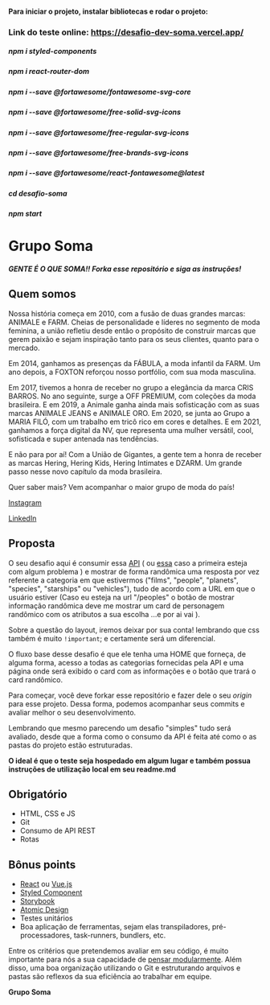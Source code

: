 #### Para iniciar o projeto, instalar bibliotecas e rodar o projeto:

### Link do teste online: https://desafio-dev-soma.vercel.app/

##### npm i styled-components

##### npm i react-router-dom

##### npm i --save @fortawesome/fontawesome-svg-core

##### npm i --save @fortawesome/free-solid-svg-icons

##### npm i --save @fortawesome/free-regular-svg-icons

##### npm i --save @fortawesome/free-brands-svg-icons

##### npm i --save @fortawesome/react-fontawesome@latest

##### cd desafio-soma

##### npm start

# Grupo Soma
##### GENTE É O QUE SOMA!! Forka esse repositório e siga as instruções!

## Quem somos
Nossa história começa em 2010, com a fusão de duas grandes marcas: ANIMALE e FARM. Cheias de personalidade e líderes no segmento de moda feminina, a união refletiu desde então o propósito de construir marcas que gerem paixão e sejam inspiração tanto para os seus clientes, quanto para o mercado.

 

Em 2014, ganhamos as presenças da FÁBULA, a moda infantil da FARM. Um ano depois, a FOXTON reforçou nosso portfólio, com sua moda masculina.

 

Em 2017, tivemos a honra de receber no grupo a elegância da marca CRIS BARROS. No ano seguinte, surge a OFF PREMIUM, com coleções da moda brasileira. E em 2019, a Animale ganha ainda mais sofisticação com as suas marcas ANIMALE JEANS e ANIMALE ORO. Em 2020, se junta ao Grupo a MARIA FILÓ, com um trabalho em tricô rico em cores e detalhes. E em 2021, ganhamos a força digital da NV, que representa uma mulher versátil, cool, sofisticada e super antenada nas tendências. 

 

E não para por aí! Com a União de Gigantes, a gente tem a honra de receber as marcas Hering, Hering Kids, Hering Intimates e DZARM. Um grande passo nesse novo capítulo da moda brasileira.

 

Quer saber mais? Vem acompanhar o maior grupo de moda do país!

 

[Instagram](www.instagram.com/somosgruposoma/)

[LinkedIn](www.linkedin.com/company/grupo-soma)

## Proposta
O seu desafio aqui é consumir essa [API](https://swapi.dev/) ( ou [essa](https://swapi.py4e.com/) caso a primeira esteja com algum problema ) e mostrar de forma randômica uma resposta por vez referente a categoria em que estivermos ("films", "people", "planets", "species", "starships" ou "vehicles"), tudo de acordo com a URL em que o usuário estiver (Caso eu esteja na url "/peoples" o botão de mostrar informação randômica deve me mostrar um card de personagem randômico com os atributos a sua escolha ...e por ai vai ).

Sobre a questão do layout, iremos deixar por sua conta! lembrando que css também é muito `!important`; e certamente será um diferencial.

O fluxo base desse desafio é que ele tenha uma HOME que forneça, de alguma forma, acesso a todas as categorias fornecidas pela API e uma página onde será exibido o card com as informações e o botão que trará o card randômico.

Para começar, você deve forkar esse repositório e fazer dele o seu *origin* para esse projeto. Dessa forma, podemos acompanhar seus commits e avaliar melhor o seu desenvolvimento.

Lembrando que mesmo parecendo um desafio "simples" tudo será avaliado, desde que a forma como o consumo da API é feita até como o as pastas do projeto estão estruturadas.

**O ideal é que o teste seja hospedado em algum lugar e também possua instruções de utilização local em seu readme.md**

## Obrigatório
* HTML, CSS e JS
* Git
* Consumo de API REST
* Rotas

## Bônus points
* [React](https://pt-br.reactjs.org/) ou [Vue.js](https://vuejs.org/)
* [Styled Component](https://styled-components.com/)
* [Storybook](https://storybook.js.org/)
* [Atomic Design](https://tableless.com.br/o-que-e-design-atomic/)
* Testes unitários
* Boa aplicação de ferramentas, sejam elas transpiladores, pré-processadores, task-runners, bundlers, etc.



Entre os critérios que pretendemos avaliar em seu código, é muito importante para nós a sua capacidade de [pensar modularmente](https://webstandardssherpa.com/reviews/think-modularly). Além disso, uma boa organização utilizando o Git e estruturando arquivos e pastas são reflexos da sua eficiência ao trabalhar em equipe.

**Grupo Soma**